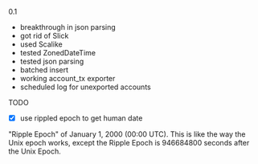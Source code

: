 0.1
- breakthrough in json parsing
- got rid of Slick
- used Scalike
- tested ZonedDateTime
- tested json parsing
- batched insert
- working account_tx exporter
- scheduled log for unexported accounts

TODO

-[x] use rippled epoch to get human date

"Ripple Epoch" of January 1, 2000 (00:00 UTC). This is like the way the Unix epoch works, except the Ripple Epoch is 946684800 seconds after the Unix Epoch.
